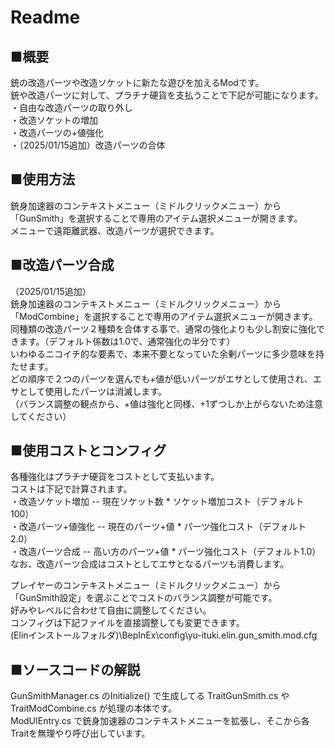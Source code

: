 # Readme
## ■概要
銃の改造パーツや改造ソケットに新たな遊びを加えるModです。  
銃や改造パーツに対して、プラチナ硬貨を支払うことで下記が可能になります。  
・自由な改造パーツの取り外し  
・改造ソケットの増加  
・改造パーツの+値強化  
・（2025/01/15追加）改造パーツの合体  
  
## ■使用方法
銃身加速器のコンテキストメニュー（ミドルクリックメニュー）から  
「GunSmith」を選択することで専用のアイテム選択メニューが開きます。  
メニューで遠距離武器、改造パーツが選択できます。  
  
## ■改造パーツ合成
（2025/01/15追加）  
銃身加速器のコンテキストメニュー（ミドルクリックメニュー）から  
「ModCombine」を選択することで専用のアイテム選択メニューが開きます。  
同種類の改造パーツ２種類を合体する事で、通常の強化よりも少し割安に強化できます。（デフォルト係数は1.0で、通常強化の半分です）  
いわゆるニコイチ的な要素で、本来不要となっていた余剰パーツに多少意味を持たせます。  
どの順序で２つのパーツを選んでも+値が低いパーツがエサとして使用され、エサとして使用したパーツは消滅します。  
（バランス調整の観点から、+値は強化と同様、+1ずつしか上がらないため注意してください）  

## ■使用コストとコンフィグ
各種強化はプラチナ硬貨をコストとして支払います。  
コストは下記で計算されます。  
・改造ソケット増加 -- 現在ソケット数 * ソケット増加コスト（デフォルト100）  
・改造パーツ+値強化 -- 現在のパーツ+値 * パーツ強化コスト（デフォルト2.0）  
・改造パーツ合成 -- 高い方のパーツ+値 * パーツ強化コスト（デフォルト1.0）  
なお、改造パーツ合成はコストとしてエサとなるパーツも消費します。  
  
プレイヤーのコンテキストメニュー（ミドルクリックメニュー）から  
「GunSmith設定」を選ぶことでコストのバランス調整が可能です。  
好みやレベルに合わせて自由に調整してください。  
コンフィグは下記ファイルを直接調整しても変更できます。  
(Elinインストールフォルダ)\BepInEx\config\yu-ituki.elin.gun_smith.mod.cfg  
   
## ■ソースコードの解説
GunSmithManager.cs のInitialize() で生成してる TraitGunSmith.cs や TraitModCombine.cs が処理の本体です。    
ModUIEntry.cs で銃身加速器のコンテキストメニューを拡張し、そこから各Traitを無理やり呼び出しています。    



